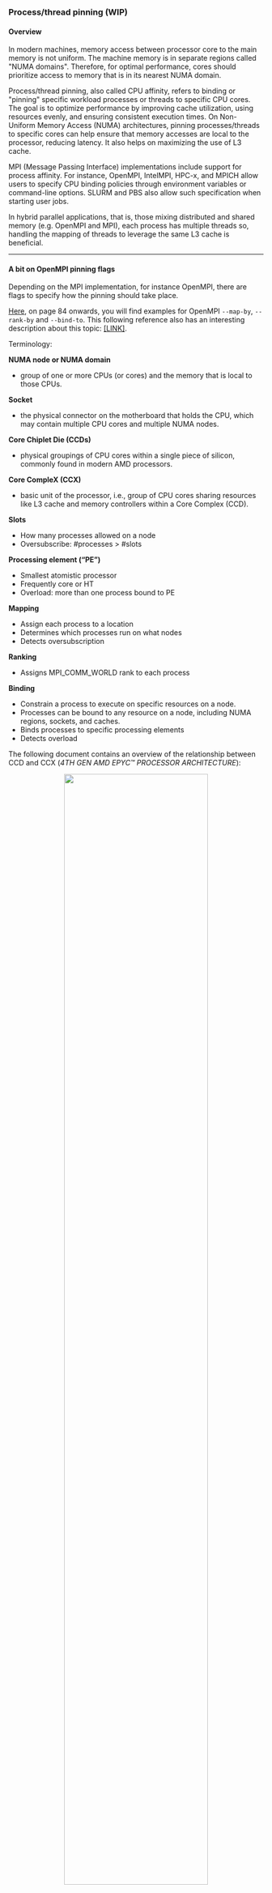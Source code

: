 ### Process/thread pinning (WIP)


#### Overview

In modern machines, memory access between processor core to the main memory is
not uniform. The machine memory is in separate regions called "NUMA domains".
Therefore, for optimal performance, cores should prioritize access to memory
that is in its nearest NUMA domain.

Process/thread pinning, also called CPU affinity, refers to binding or "pinning"
specific workload processes or threads to specific CPU cores. The goal is to
optimize performance by improving cache utilization, using resources evenly, and
ensuring consistent execution times. On Non-Uniform Memory Access (NUMA)
architectures, pinning processes/threads to specific cores can help ensure that
memory accesses are local to the processor, reducing latency. It also helps on
maximizing the use of L3 cache.

MPI (Message Passing Interface) implementations include support for process
affinity. For instance, OpenMPI, IntelMPI, HPC-x, and MPICH allow users to
specify CPU binding policies through environment variables or command-line
options. SLURM and PBS also allow such specification when starting user jobs.

In hybrid parallel applications, that is, those mixing distributed and shared
memory (e.g. OpenMPI and MPI), each process has multiple threads so, handling
the mapping of threads to leverage the same L3 cache is beneficial.

---

#### A bit on OpenMPI pinning flags

Depending on the MPI implementation, for instance OpenMPI, there are flags to
specify how the pinning should take place.

[Here](https://www-lb.open-mpi.org/papers/sc-2016/Open-MPI-SC16-BOF.pdf), on
page 84 onwards, you will find examples for OpenMPI `--map-by`, `--rank-by` and
`--bind-to`. This following reference also has an interesting description about
this topic:
[[LINK]](https://github.com/open-mpi/ompi/wiki/ProcessPlacement).

Terminology:

**NUMA node or NUMA domain**
- group of one or more CPUs (or cores) and the memory that is local to those CPUs.

**Socket**
-  the physical connector on the motherboard that holds the CPU, which may
contain multiple CPU cores and multiple NUMA nodes.

**Core Chiplet Die (CCDs)**
- physical groupings of CPU cores within a single piece of silicon, commonly
found in modern AMD processors.

**Core CompleX (CCX)**
- basic unit of the processor, i.e., group of CPU cores sharing resources like
L3 cache and memory controllers within a Core Complex (CCD).

**Slots**
- How many processes allowed on a node
- Oversubscribe: #processes > #slots

**Processing element (“PE”)**
- Smallest atomistic processor
- Frequently core or HT
- Overload: more than one process bound to PE

**Mapping**
- Assign each process to a location
- Determines which processes run on what nodes
- Detects oversubscription

**Ranking**
- Assigns MPI_COMM_WORLD rank to each process

**Binding**
- Constrain a process to execute on specific resources on a node.
- Processes can be bound to any resource on a node, including NUMA regions, sockets, and caches.
- Binds processes to specific processing elements
- Detects overload




The following document contains an overview of the relationship between CCD and
CCX (*4TH GEN AMD EPYC™ PROCESSOR ARCHITECTURE*):

<p align="center" width="100%"> <img width="75%" src="./ccd_ccx.png"> </p>

<https://www.amd.com/system/files/documents/4th-gen-epyc-processor-architecture-white-paper.pdf>


In OpenMPI:

`--map-by`: Specifies the policy for mapping processes to hardware resources.
- `slot`: Use Open MPI’s default mapping.
- `node`: Map processes by node.
- `socket`: Map processes by socket.
- `core`: Map processes by core.
- `numa`: Map processes by NUMA node.

Example: `mpirun --map-by socket ./your_program`

`--bind-to`: Specifies the policy for binding processes to CPUs.
- `none`: No binding.
- `core`: Bind to individual cores.
- `socket`: Bind to sockets.
- `numa`: Bind to NUMA nodes.
- `board`: Bind to entire boards.

Example: `mpirun --bind-to core ./your_program`

`--report-bindings`: Reports the binding of processes after execution.

In summary, `--map-by` controls where processes are initially placed (i.e.
assign processes a hardware component), whereas
`--bind-to` to control how processes are pinned to specific hardware resources
once placed (i.e. restrict the motion of processes in the mapped hardware).

---

#### Check compute node information

This tool shows NUMA-related info of a machine and controls NUMA policy. Using
this flag you can observe output of NUMA info.

```
numactl --hardware
```

Here is an example of output for [Azure
HBv3](https://learn.microsoft.com/en-us/azure/virtual-machines/hbv3-series-overview)
machine (which contains 2 sockets and each socket contains 4 NUMA nodes):


<p align="center" width="100%"> <img width="75%" src="./hbv3-topology-server.png"> </p>


```
$ numactl -H
available: 4 nodes (0-3)
node 0 cpus: 0 1 2 3 4 5 6 7 8 9 10 11 12 13 14 15 16 17 18 19 20 21 22 23 24 25 26 27 28 29
node 0 size: 114839 MB
node 0 free: 113693 MB
node 1 cpus: 30 31 32 33 34 35 36 37 38 39 40 41 42 43 44 45 46 47 48 49 50 51 52 53 54 55 56 57 58 59
node 1 size: 114905 MB
node 1 free: 113538 MB
node 2 cpus: 60 61 62 63 64 65 66 67 68 69 70 71 72 73 74 75 76 77 78 79 80 81 82 83 84 85 86 87 88 89
node 2 size: 114863 MB
node 2 free: 112997 MB
node 3 cpus: 90 91 92 93 94 95 96 97 98 99 100 101 102 103 104 105 106 107 108 109 110 111 112 113 114 115 116 117 118 119
node 3 size: 114904 MB
node 3 free: 112898 MB
node distances:
node   0   1   2   3
  0:  10  12  32  32
  1:  12  10  32  32
  2:  32  32  10  12
  3:  32  32  12  10
```

The memory latency distances between a node and itself is normalized to 10
(1.0x). So, the distance between NUMA Node 0 and 2 is 32 (3.2x).

The distances can also be obtained:

```
$ cat /sys/devices/system/node/node*/distance
```

If you want to obtain a measured distance for core-2-core, you can use this tool
below:

```
https://github.com/vgamayunov/c2clat
```

Here is an example of output (for HBv3). The figure was generated using
[gnuplot](http://www.gnuplot.info/)
but data from c2clat can be imported in excel for visualization too.

<p align="center" width="100%"> <img width="75%" src="./c2clat_output.png"> </p>


You can get the number of sockets:

```
$ lscpu | grep 'Socket(s):'
Socket(s):           2
```

You can see the socket id for each NUMA domain/node:

```
$ lscpu -e
CPU NODE SOCKET CORE L1d:L1i:L2:L3 ONLINE
0   0    0      0    0:0:0:0       yes
1   0    0      1    1:1:1:0       yes
2   0    0      2    2:2:2:0       yes
3   0    0      3    3:3:3:0       yes
...
```



You can also use `hwloc-ls` and `lstopo`, which provide text and graphical
representation of the machine topology, NUMA nodes, cache info, and processor
mapping. You can also get some processor info using `cat /proc/cpuinfo`.

Example of output for `lstopo` (for an HBv3 machine):

<p align="center" width="100%"> <img width="75%" src="./lstopo_hb120rs_v3.png"> </p>


The tool `lstopo` come from `hwloc` package. The output can be text only or you
can generate an image. For the image support, you may need to install
`hwloc-gui` package. Then run:

```
lstopo --output-format png --no-legend  --no-io output.png
```

---

#### Pinning on Azure HPC VMs

The following blog describes the Azure HB Virtual Machine (VM) series and the
importance of properly mapping processes/thread to the multiple cores of the VM
processor. The blog post also provides an overview on taking care about process
placement when undersubscribing a VM (i.e. using fewer cores than they have).
For instance, HBv3 has 120 AMD cores; so if one desires to use 16 cores, Azure
offers a constrained HB120-16rs_v3, or the user can take care of the process
placement with the instructions from the blog.

- [Blog: Optimal MPI Process Placement for Azure HB Series
VMs](https://techcommunity.microsoft.com/t5/azure-high-performance-computing/optimal-mpi-process-placement-for-azure-hb-series-vms/ba-p/2450663)


There is another blog, which describes a python tool to assist on process
pinning for Azure HPC SKUs:

- [Blog: Tool to assist in optimal pinning of processes/threads for Azure HPC/AI VM’s](https://techcommunity.microsoft.com/t5/azure-high-performance-computing/tool-to-assist-in-optimal-pinning-of-processes-threads-for-azure/ba-p/2672201)


---

### References

- [HPCWiki - Binding/Pinning](https://hpc-wiki.info/hpc/Binding/Pinning)
- [blog: Optimal MPI Process Placement for Azure HB Series VMs](https://techcommunity.microsoft.com/t5/azure-high-performance-computing/optimal-mpi-process-placement-for-azure-hb-series-vms/ba-p/2450663)
- [blog: Tool to assist in optimal pinning of processes/threads for Azure HPC/AI VM’s](https://techcommunity.microsoft.com/t5/azure-high-performance-computing/tool-to-assist-in-optimal-pinning-of-processes-threads-for-azure/ba-p/2672201)
- [CPU pinning script 1](https://github.com/arstgr/woc-benchmarking/blob/main/apps/hpc/utils/azure_process_pinning.sh)
- [CPU pinning script 2](https://github.com/Azure/azurehpc/tree/master/experimental/check_app_pinning_tool)
- [CPU pinning script 3](https://github.com/wolfgang-desalvador/Azure-AMD-EPYC-pinning)
- [examples on OpenMPI --map-by, --rank-by and --bind-to (page 84 onwards)](https://www-lb.open-mpi.org/papers/sc-2016/Open-MPI-SC16-BOF.pdf)
- [OpenMPI docs](https://www.open-mpi.org/doc/current/man1/mpirun.1.php)
- [CW2020 S4V1 - Process and Thread Affinity with MPI/OpenMP - Yun He](https://www.youtube.com/watch?v=rImDMLMg3W8)
- [4TH GEN AMD EPYC™ PROCESSOR ARCHITECTURE](https://www.amd.com/system/files/documents/4th-gen-epyc-processor-architecture-white-paper.pdf)
- [c2clat tool - core to core latency](https://github.com/vgamayunov/c2clat)
- [lstopo tool (from hwloc)](https://github.com/open-mpi/hwloc)
- [discussion on docs about OpenMPI mapped-by,rank-by, and bind-to](https://github.com/open-mpi/ompi/issues/7042)
- [OpenMPI Wiki - Process Placement](https://github.com/open-mpi/ompi/wiki/ProcessPlacement)
- [Binding/Mapping/Ranking Page 66](https://agenda.infn.it/event/31877/contributions/181482/attachments/97828/135121/Introduction_to_MPI_esc22_07102022.pdf)
- [PETSc discussion on mpi process mapping](https://petsc.org/main/manual/performance/)
- [blog: Performance & Scalability of HBv4 and HX-Series VMs with Genoa-X CPUs (Jun 2023)](https://techcommunity.microsoft.com/t5/azure-high-performance-computing/performance-amp-scalability-of-hbv4-and-hx-series-vms-with-genoa/ba-p/3846766)
- [blog: Performance of Azure HBv4 and HX VMs for HPC (Nov 2022)](https://techcommunity.microsoft.com/t5/azure-high-performance-computing/performance-of-azure-hbv4-and-hx-vms-for-hpc/ba-p/3673730)



